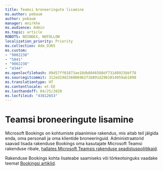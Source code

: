 ```yaml
---
title: Teamsi broneeringute lisamine
ms.author: pebaum
author: pebaum
manager: mnirkhe
ms.audience: Admin
ms.topic: article
ROBOTS: NOINDEX, NOFOLLOW
localization_priority: Priority
ms.collection: Adm_O365
ms.custom:
- "9002238"
- "5041"
- "9002238"
- "4344"
ms.openlocfilehash: 89d57ff01873ae18db8046588df731d8923bbf78
ms.sourcegitcommit: 312ed19d236006962f1b891d2961014959ab1898
ms.translationtype: HT
ms.contentlocale: et-EE
ms.lasthandoff: 04/25/2020
ms.locfileid: "43812653"
---
```

# <a name="adding-bookings-to-teams"></a>Teamsi broneeringute lisamine

Microsoft Bookings on kohtumiste plaanimise rakendus, mis aitab teil jälgida enda, oma personali ja oma klientide broneeringuid. Administraatorid saavad lisada rakenduse Bookings oma kasutajate Microsoft Teamsi rakenduse ribale, [hallates Microsoft Teamsis rakenduse seadistuspoliitikaid](https://docs.microsoft.com/microsoftteams/teams-app-setup-policies).

Rakenduse Bookings kohta lisateabe saamiseks või tõrkeotsinguks vaadake teemat [Bookingsi artiklid](https://support.office.com/article/b9c9295c-c654-4b10-b5cc-f739825fc092).
